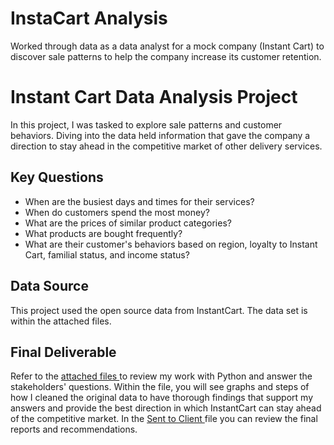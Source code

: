 # InstaCart Analysis
Worked through data as a data analyst for a mock company (Instant Cart) to discover sale patterns to help the company increase its customer retention. 
# Instant Cart Data Analysis Project
In this project, I was tasked to explore sale patterns and customer behaviors. Diving into the data held information that gave the company a direction to stay ahead in the competitive market of other delivery services. 
## Key Questions
- When are the busiest days and times for their services?
- When do customers spend the most money?
- What are the prices of similar product categories?
- What products are bought frequently?
- What are their customer's behaviors based on region, loyalty to Instant Cart, familial status, and income status?
## Data Source
This project used the open source data from InstantCart. The data set is within the attached files. 
## Final Deliverable
Refer to the <a href="https://github.com/MaverickFigueira/InstaCartAnalysis/tree/main/Instacart%20Basket%20Analysis"> attached files </a> to review my work with Python and answer the stakeholders' questions. Within the file, you will see graphs and steps of how I cleaned the original data to have thorough findings that support my answers and provide the best direction in which InstantCart can stay ahead of the competitive market. In the <a href="https://github.com/MaverickFigueira/InstaCartAnalysis/tree/main/Instacart%20Basket%20Analysis/05%20Sent%20to%20client"> Sent to Client </a> file you can review the final reports and recommendations. 
